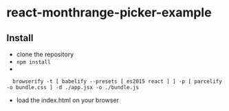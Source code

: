 # react-monthrange-picker-example

## Install

* clone the repository
* `npm install`
*
```shell
  browserify -t [ babelify --presets [ es2015 react ] ] -p [ parcelify -o bundle.css ] -d ./app.jsx -o ./bundle.js
```
* load the index.html on your browser
